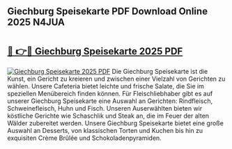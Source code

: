 ## Giechburg Speisekarte PDF Download Online 2025 N4JUA

# <h2><a href="http://gcao69.nevu.top/?p=Giechburg+Speisekarte">🔗 👉🔴 Giechburg Speisekarte 2025 PDF</a></h2>

[![Giechburg Speisekarte 2025 PDF](https://i.imgur.com/dBaPXMq.png)](http://gcao69.nevu.top/?p=Giechburg+Speisekarte)
Die Giechburg Speisekarte ist die Kunst, ein Gericht zu kreieren und zwischen einer Vielzahl von Gerichten zu wählen. Unsere Cafeteria bietet leichte und frische Salate, die Sie im speziellen Menübereich finden können. Für Fleischliebhaber gibt es auf unserer Giechburg Speisekarte eine Auswahl an Gerichten: Rindfleisch, Schweinefleisch, Huhn und Fisch. Unseren Auserwählten bieten wir köstliche Gerichte wie Schaschlik und Steak an, die im Feuer der alten Wälder zubereitet werden. Unsere Giechburg Speisekarte bietet eine große Auswahl an Desserts, von klassischen Torten und Kuchen bis hin zu exquisiten Crème Brûlée und Schokoladenpyramiden.
